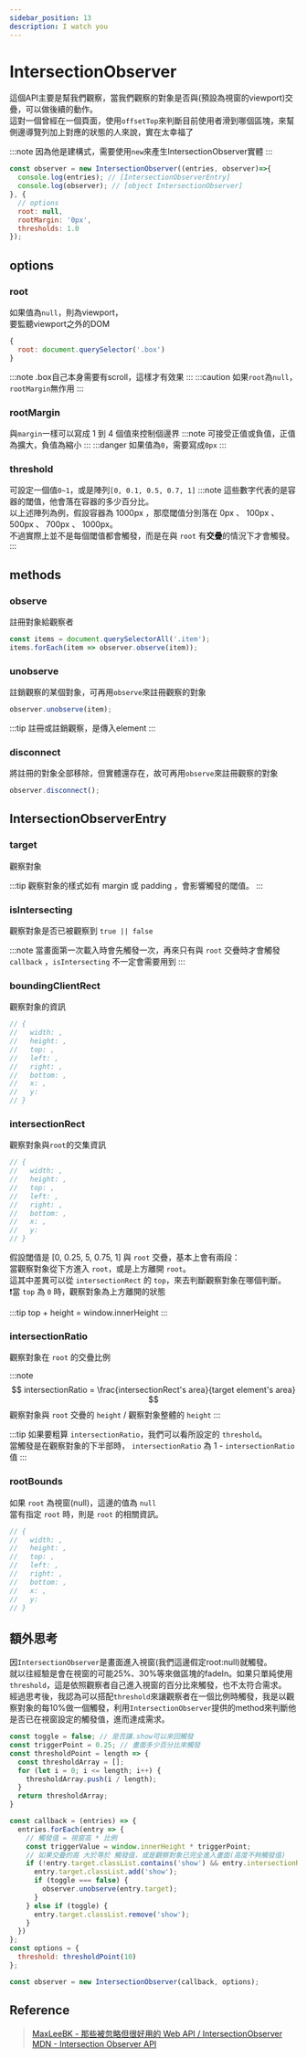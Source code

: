 ```yaml
---
sidebar_position: 13
description: I watch you
---
```


# IntersectionObserver

這個API主要是幫我們觀察，當我們觀察的對象是否與(預設為視窗的viewport)交疊，可以做後續的動作。 <br />
這對一個曾經在一個頁面，使用`offsetTop`來判斷目前使用者滑到哪個區塊，來幫側邊導覽列加上對應的狀態的人來說，實在太幸福了

:::note
因為他是建構式，需要使用`new`來產生IntersectionObserver實體
:::
```javascript
const observer = new IntersectionObserver((entries, observer)=>{
  console.log(entries); // [IntersectionObserverEntry]
  console.log(observer); // [object IntersectionObserver] 
}, {
  // options
  root: null,
  rootMargin: '0px',
  thresholds: 1.0
});
```

## options

### root
如果值為`null`，則為viewport，<br />
要監聽viewport之外的DOM
```javascript
{
  root: document.querySelector('.box')
}
```
:::note
.box自己本身需要有scroll，這樣才有效果
:::
:::caution
如果`root`為`null`，`rootMargin`無作用
:::

### rootMargin
與`margin`一樣可以寫成 1 到 4 個值來控制個邊界
:::note
可接受正值或負值，正值為擴大，負值為縮小
:::
:::danger
如果值為`0`，需要寫成`0px`
:::

### threshold
可設定一個值`0~1`，或是陣列`[0, 0.1, 0.5, 0.7, 1]`
:::note
這些數字代表的是容器的閾值，他會落在容器的多少百分比。<br />
以上述陣列為例，假設容器為 1000px ，那麼閾值分別落在 0px 、 100px 、 500px 、 700px 、 1000px。<br />
不過實際上並不是每個閾值都會觸發，而是在與 `root` 有**交疊**的情況下才會觸發。
:::


## methods

### observe
註冊對象給觀察者
```javascript
const items = document.querySelectorAll('.item');
items.forEach(item => observer.observe(item));
```

### unobserve
註銷觀察的某個對象，可再用`observe`來註冊觀察的對象
```javascript
observer.unobserve(item);
```
:::tip
註冊或註銷觀察，是傳入element
:::

### disconnect
將註冊的對象全部移除，但實體還存在，故可再用`observe`來註冊觀察的對象
```javascript
observer.disconnect();
```

## IntersectionObserverEntry

### target
觀察對象

:::tip
觀察對象的樣式如有 margin 或 padding ，會影響觸發的閾值。
:::

### isIntersecting
觀察對象是否已被觀察到 `true || false`

:::note
當畫面第一次載入時會先觸發一次，再來只有與 `root` 交疊時才會觸發 `callback` ，`isIntersecting` 不一定會需要用到
:::

### boundingClientRect
觀察對象的資訊
```javascript
// {
//   width: ,
//   height: ,
//   top: ,
//   left: ,
//   right: ,
//   bottom: ,
//   x: ,
//   y: 
// }
```

### intersectionRect
觀察對象與`root`的交集資訊
```javascript
// {
//   width: ,
//   height: ,
//   top: ,
//   left: ,
//   right: ,
//   bottom: ,
//   x: ,
//   y: 
// }
```

假設閾值是 [0, 0.25, 5, 0.75, 1] 與 `root` 交疊，基本上會有兩段：<br />
當觀察對象從下方進入 `root`，或是上方離開 `root`。<br />
這其中差異可以從 `intersectionRect` 的 `top`，來去判斷觀察對象在哪個判斷。<br />
❗當 `top` 為 `0` 時，觀察對象為上方離開的狀態

:::tip
top + height = window.innerHeight
:::


### intersectionRatio
觀察對象在 `root` 的交疊比例

:::note
$$
intersectionRatio = \frac{intersectionRect's area}{target element's area}
$$
觀察對象與 `root` 交疊的 `height` / 觀察對象整體的 `height`
:::

:::tip
如果要粗算 `intersectionRatio`，我們可以看所設定的 `threshold`。<br />
當觸發是在觀察對象的下半部時， `intersectionRatio` 為 1 - `intersectionRatio` 值
:::

### rootBounds
如果 `root` 為視窗(null)，這邊的值為 `null` <br />
當有指定 `root` 時，則是 `root` 的相關資訊。
```javascript
// {
//   width: ,
//   height: ,
//   top: ,
//   left: ,
//   right: ,
//   bottom: ,
//   x: ,
//   y: 
// }
```

## 額外思考
因`IntersectionObserver`是畫面進入視窗(我們這邊假定root:null)就觸發。<br />
就以往經驗是會在視窗的可能25%、30%等來做區塊的fadeIn。如果只單純使用`threshold`，這是依照觀察者自己進入視窗的百分比來觸發，也不太符合需求。<br />
經過思考後，我認為可以搭配`threshold`來讓觀察者在一個比例時觸發，我是以觀察對象的每10%做一個觸發，利用`IntersectionObserver`提供的method來判斷他是否已在視窗設定的觸發值，進而達成需求。
```javascript
const toggle = false; // 是否讓.show可以來回觸發
const triggerPoint = 0.25; // 畫面多少百分比來觸發
const thresholdPoint = length => {
  const thresholdArray = [];
  for (let i = 0; i <= length; i++) {
    thresholdArray.push(i / length);
  }
  return thresholdArray;
}

const callback = (entries) => {
  entries.forEach(entry => {
    // 觸發值 = 視窗高 * 比例
    const triggerValue = window.innerHeight * triggerPoint;
    // 如果交疊的高 大於等於 觸發值，或是觀察對象已完全進入畫面(高度不夠觸發值)
    if (!entry.target.classList.contains('show') && entry.intersectionRect.height >= triggerValue || entry.intersectionRatio === 1) {
      entry.target.classList.add('show');
      if (toggle === false) {
        observer.unobserve(entry.target);
      }
    } else if (toggle) {
      entry.target.classList.remove('show');
    }
  })
};
const options = {
  threshold: thresholdPoint(10)
};

const observer = new IntersectionObserver(callback, options);
```

## Reference
> [MaxLeeBK - 那些被忽略但很好用的 Web API / IntersectionObserver](https://ithelp.ithome.com.tw/articles/10279046)<br />
> [MDN - Intersection Observer API](hhttps://developer.mozilla.org/en-US/docs/Web/API/Intersection_Observer_API)